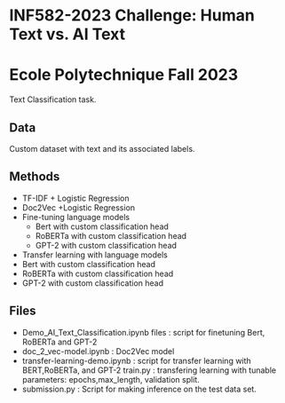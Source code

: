 # INF582-2023 Challenge: Human Text vs. AI Text
# Ecole Polytechnique Fall 2023


Text Classification task.

## Data

Custom dataset with text and its associated labels.



## Methods
- TF-IDF + Logistic Regression
- Doc2Vec +Logistic Regression
- Fine-tuning language models
  - Bert with custom classification head
  - RoBERTa with custom classification head
  - GPT-2 with custom classification head
- Transfer learning with language models
 - Bert with custom classification head
 - RoBERTa with custom classification head
 - GPT-2 with custom classification head



## Files
 - Demo_AI_Text_Classification.ipynb files : script for finetuning Bert, RoBERTa and GPT-2
 - doc_2_vec-model.ipynb :  Doc2Vec model
 - transfer-learning-demo.ipynb : script for transfer learning with BERT,RoBERTa, and GPT-2
 train.py : transfering learning with tunable parameters: epochs,max_length, validation split.
 - submission.py : Script for making inference on the test data set.




